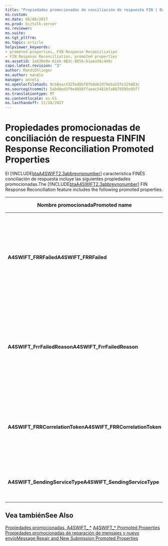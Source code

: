 ```yaml
---
title: "Propiedades promocionadas de conciliación de respuesta FIN | Documentos de Microsoft"
ms.custom: 
ms.date: 06/08/2017
ms.prod: biztalk-server
ms.reviewer: 
ms.suite: 
ms.tgt_pltfrm: 
ms.topic: article
helpviewer_keywords:
- promoted properties, FIN Response Reconciliation
- FIN Response Reconciliation, promoted properties
ms.assetid: 1a638e9e-61eb-482c-8856-b1aea36c449c
caps.latest.revision: "3"
author: MandiOhlinger
ms.author: mandia
manager: anneta
ms.openlocfilehash: 9cb8aac4325ed0bf8fb0462d79eba25fe129d03c
ms.sourcegitcommit: 5abd0ed3f9e4858ffaaec5481bfa8878595e95f7
ms.translationtype: MT
ms.contentlocale: es-ES
ms.lasthandoff: 11/28/2017
---
```

# <a name="fin-response-reconciliation-promoted-properties"></a><span data-ttu-id="9290e-102">Propiedades promocionadas de conciliación de respuesta FIN</span><span class="sxs-lookup"><span data-stu-id="9290e-102">FIN Response Reconciliation Promoted Properties</span></span>
<span data-ttu-id="9290e-103">El [!INCLUDE[btaA4SWIFT2.3abbrevnonumber](../../includes/btaa4swift2-3abbrevnonumber-md.md)] característica FINÉS conciliación de respuesta incluye las siguientes propiedades promocionadas.</span><span class="sxs-lookup"><span data-stu-id="9290e-103">The [!INCLUDE[btaA4SWIFT2.3abbrevnonumber](../../includes/btaa4swift2-3abbrevnonumber-md.md)] FIN Response Reconciliation feature includes the following promoted properties.</span></span>  
  
|<span data-ttu-id="9290e-104">Nombre promocionada</span><span class="sxs-lookup"><span data-stu-id="9290e-104">Promoted name</span></span>|<span data-ttu-id="9290e-105">Description</span><span class="sxs-lookup"><span data-stu-id="9290e-105">Description</span></span>|<span data-ttu-id="9290e-106">Tipo de datos</span><span class="sxs-lookup"><span data-stu-id="9290e-106">Data type</span></span>|<span data-ttu-id="9290e-107">Intervalo de valores</span><span class="sxs-lookup"><span data-stu-id="9290e-107">Value range</span></span>|<span data-ttu-id="9290e-108">Ejemplo de uso</span><span class="sxs-lookup"><span data-stu-id="9290e-108">Usage example</span></span>|  
|-------------------|-----------------|---------------|-----------------|-------------------|  
|<span data-ttu-id="9290e-109">**A4SWIFT_FRRFailed**</span><span class="sxs-lookup"><span data-stu-id="9290e-109">**A4SWIFT_FRRFailed**</span></span>|<span data-ttu-id="9290e-110">Esta propiedad se promociona en un escenario negativo al enviar el mensaje principal.</span><span class="sxs-lookup"><span data-stu-id="9290e-110">This property is promoted in a negative scenario when sending out the main message.</span></span>|<span data-ttu-id="9290e-111">Boolean</span><span class="sxs-lookup"><span data-stu-id="9290e-111">Boolean</span></span>|<span data-ttu-id="9290e-112">True</span><span class="sxs-lookup"><span data-stu-id="9290e-112">True</span></span><br /><br /> <span data-ttu-id="9290e-113">False</span><span class="sxs-lookup"><span data-stu-id="9290e-113">False</span></span>|<span data-ttu-id="9290e-114">Se utiliza en la expresión de filtro de un puerto de envío FRR para enviar un mensaje con errores a un controlador personalizado.</span><span class="sxs-lookup"><span data-stu-id="9290e-114">Used in the filter expression of an FRR send port to send a failed message to a custom handler.</span></span>|  
|<span data-ttu-id="9290e-115">**A4SWIFT_FrrFailedReason**</span><span class="sxs-lookup"><span data-stu-id="9290e-115">**A4SWIFT_FrrFailedReason**</span></span>|<span data-ttu-id="9290e-116">Indica que el mensaje original no se procesó correctamente por AAS/SWIFT.</span><span class="sxs-lookup"><span data-stu-id="9290e-116">Indicates that the original message was not successfully processed by SAA/SWIFT.</span></span>|<span data-ttu-id="9290e-117">String</span><span class="sxs-lookup"><span data-stu-id="9290e-117">String</span></span>|<span data-ttu-id="9290e-118">-   \<NAKErrorCode\></span><span class="sxs-lookup"><span data-stu-id="9290e-118">-   \<NAKErrorCode\></span></span><br /><span data-ttu-id="9290e-119">-Tiempo de espera agotado</span><span class="sxs-lookup"><span data-stu-id="9290e-119">-   TimedOut</span></span><br /><span data-ttu-id="9290e-120">-TransportError</span><span class="sxs-lookup"><span data-stu-id="9290e-120">-   TransportError</span></span><br /><span data-ttu-id="9290e-121">-Delayed_NAK</span><span class="sxs-lookup"><span data-stu-id="9290e-121">-   Delayed_NAK</span></span><br /><span data-ttu-id="9290e-122">-AbortReceived</span><span class="sxs-lookup"><span data-stu-id="9290e-122">-   AbortReceived</span></span>|<span data-ttu-id="9290e-123">Se utiliza en la expresión de filtro de un puerto de envío FRR para enviar un mensaje con errores a un controlador personalizado.</span><span class="sxs-lookup"><span data-stu-id="9290e-123">Used in the filter expression of an FRR send port to send a failed message to a custom handler.</span></span>|  
|<span data-ttu-id="9290e-124">**A4SWIFT_FRRCorrelationToken**</span><span class="sxs-lookup"><span data-stu-id="9290e-124">**A4SWIFT_FRRCorrelationToken**</span></span>|<span data-ttu-id="9290e-125">Indica el token de correlación único de la salida MT*xxx* mensaje.</span><span class="sxs-lookup"><span data-stu-id="9290e-125">Indicates the unique correlation token of the outbound MT*xxx* message.</span></span>|<span data-ttu-id="9290e-126">String</span><span class="sxs-lookup"><span data-stu-id="9290e-126">String</span></span>|-|<span data-ttu-id="9290e-127">FRR compara esta propiedad en el **MQMD_CorrelID** propiedad de contexto de la respuesta FIN.</span><span class="sxs-lookup"><span data-stu-id="9290e-127">FRR compares this property to the **MQMD_CorrelID** context property of the FIN response.</span></span>|  
|<span data-ttu-id="9290e-128">**A4SWIFT_SendingServiceType**</span><span class="sxs-lookup"><span data-stu-id="9290e-128">**A4SWIFT_SendingServiceType**</span></span>|<span data-ttu-id="9290e-129">Indica que el servicio FRR que envía el mensaje.</span><span class="sxs-lookup"><span data-stu-id="9290e-129">Indicates the FRR service that sends the message.</span></span>|<span data-ttu-id="9290e-130">String</span><span class="sxs-lookup"><span data-stu-id="9290e-130">String</span></span>|<span data-ttu-id="9290e-131">A4SWIFT_FrrService</span><span class="sxs-lookup"><span data-stu-id="9290e-131">A4SWIFT_FrrService</span></span>|<span data-ttu-id="9290e-132">Promueve cuando **A4SWIFT_FRRFailed** está establecida en True.</span><span class="sxs-lookup"><span data-stu-id="9290e-132">Promoted when **A4SWIFT_FRRFailed** is set to True.</span></span>|  
  
## <a name="see-also"></a><span data-ttu-id="9290e-133">Vea también</span><span class="sxs-lookup"><span data-stu-id="9290e-133">See Also</span></span>  
 <span data-ttu-id="9290e-134">[Propiedades promocionadas, A4SWIFT_ *](../../adapters-and-accelerators/accelerator-swift/a4swift-promoted-properties.md) </span><span class="sxs-lookup"><span data-stu-id="9290e-134">[A4SWIFT_* Promoted Properties](../../adapters-and-accelerators/accelerator-swift/a4swift-promoted-properties.md) </span></span>  
 [<span data-ttu-id="9290e-135">Propiedades promocionadas de reparación de mensajes y nuevo envío</span><span class="sxs-lookup"><span data-stu-id="9290e-135">Message Repair and New Submission Promoted Properties</span></span>](../../adapters-and-accelerators/accelerator-swift/message-repair-and-new-submission-promoted-properties.md)
